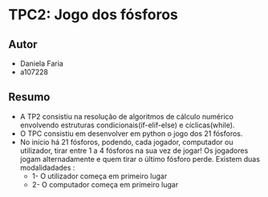 # TPC2: Jogo dos fósforos

## Autor
- Daniela Faria
- a107228

## Resumo
* A TP2 consistiu na resolução de algoritmos de cálculo numérico envolvendo estruturas condicionais(if-elif-else) e cíclicas(while).
* O TPC consistiu em desenvolver em python o jogo dos 21 fósforos.
* No início há 21 fósforos, podendo, cada jogador, computador ou utilizador, tirar entre 1 a 4 fósforos na sua vez de jogar! Os jogadores jogam alternadamente e quem tirar o último fósforo perde. Existem duas modalidadades :
   * 1- O utilizador começa em primeiro lugar
   * 2- O computador começa em primeiro lugar

